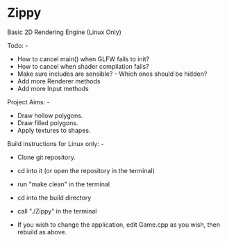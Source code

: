 # Zippy
Basic 2D Rendering Engine (Linux Only)

Todo: -
 - How to cancel main() when GLFW fails to init?
 - How to cancel when shader compilation fails?
 - Make sure includes are sensible? - Which ones should be hidden?
 - Add more Renderer methods
 - Add more Input methods

Project Aims: -
 - Draw hollow polygons.
 - Draw filled polygons.
 - Apply textures to shapes.

Build instructions for Linux only: - 
 - Clone git repository.
 - cd into it (or open the repository in the terminal)
 - run "make clean" in the terminal
 - cd into the build directory
 - call "./Zippy" in the terminal

 - If you wish to change the application, edit Game.cpp as you wish, then rebuild as above.